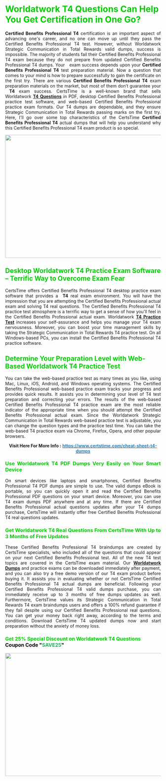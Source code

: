<h1><span style="color:#00cc00;"><strong>Worldatwork T4 Questions Can Help You Get Certification in One Go?</strong></span></h1>

<p style="text-align: justify;"><strong>Certified Benefits Professional T4</strong> certification is an important aspect of advancing one's career, and no one can move up until they pass the Certified Benefits Professional T4 test. However, without Worldatwork Strategic Communication in Total Rewards valid dumps, success is impossible. The majority of students fail their Certified Benefits Professional T4 exam because they do not prepare from updated Certified Benefits Professional T4 dumps. Your   exam success depends upon your <strong>Certified Benefits Professional T4</strong> test preparation material. Now a question that comes to your mind is how to prepare successfully to gain the certificate on the first try. There are various <strong>Certified Benefits Professional T4</strong> exam preparation materials on the market, but most of them don’t guarantee your <strong> T4</strong> exam success. CertsTime is a well-known brand that sells Worldatwork <strong><a href="https://www.certstime.com/cheat-sheet-t4-dumps">T4 Questions</a></strong> in PDF, desktop Certified Benefits Professional practice test software, and web-based Certified Benefits Professional practice exam formats. Our T4 dumps are dependable, and they ensure Strategic Communication in Total Rewards passing marks on the first try. Here, I'll go over some top characteristics of the CertsTime <strong>Certified Benefits Professional T4</strong> actual dumps that will help you understand why this Certified Benefits Professional T4 exam product is so special.</p>

<p style="text-align: center;"><a href="https://www.certstime.com/cheat-sheet-t4-dumps"><img alt="" src="https://i.imgur.com/wlGiNOk.jpg" style="width: 700px; height: 398px;" /></a></p>

<h2><span style="color:#00cc00;"><strong>Desktop Worldatwork T4 Practice Exam Software – Terrific Way to Overcome Exam Fear</strong></span></h2>

<p style="text-align: justify;">CertsTime offers Certified Benefits Professional T4 desktop practice exam software that provides a <strong> T4</strong> real exam environment. You will have the impression that you are attempting the Certified Benefits Professional actual exam and solving T4 real questions. The Certified Benefits Professional T4 practice test atmosphere is a terrific way to get a sense of how you'll feel in the Certified Benefits Professional actual exam. Worldatwork <strong><a href="https://www.certstime.com/cheat-sheet-t4-dumps">T4 Practice Test</a></strong> increases your self-assurance and helps you manage your T4 exam nervousness. Moreover, you can boost your time management skills by taking the Strategic Communication in Total Rewards T4 practice test. On all Windows-based PCs, you can install the Certified Benefits Professional T4 practice software.</p>

<h2><span style="color:#00cc00;"><strong>Determine Your Preparation Level with Web-Based Worldatwork T4 Practice Test</strong></span></h2>

<p style="text-align: justify;">You can take the web-based practice test as many times as you like, using Mac, Linux, iOS, Android, and Windows operating systems. The Certified Benefits Professional web-based practice exam tracks your progress and provides quick results. It assists you in determining your level of T4 test preparation and correcting your errors. The results of the web-based Certified Benefits Professional T4 practice exam are the most reliable indicator of the appropriate time when you should attempt the Certified Benefits Professional actual exam. Since the Worldatwork Strategic Communication in Total Rewards web-based practice test is adjustable, you can change the question types and the practice test time. You can take the web-based T4 practice exam via Chrome, Firefox, Opera, and other popular browsers.</p>

<p style="text-align: center;"><strong>Visit Here For More Info :</strong> <strong><a href="https://www.certstime.com/cheat-sheet-t4-dumps"><span style="color:#2980b9;">https://www.certstime.com/cheat-sheet-t4-dumps</span></a></strong></p>

<h3 style="text-align: justify;"><span style="color:#00cc00;"><strong>Use Worldatwork T4 PDF Dumps Very Easily on Your Smart Device</strong></span></h3>

<p style="text-align: justify;">On smart devices like laptops and smartphones, Certified Benefits Professional T4 PDF dumps are simple to use. The valid dumps eBook is portable, so you can quickly open it and read the Certified Benefits Professional PDF questions on your smart device. Moreover, you can use T4 exam dumps PDF anywhere and at any time. If there are Certified Benefits Professional actual questions updates after your T4 dumps purchase, CertsTime will instantly offer free Certified Benefits Professional T4 real questions updates.</p>

<h3 style="text-align: justify;"><span style="color:#00cc00;"><strong>Get Worldatwork T4 Real Questions From CertsTime With Up to 3 Months of Free Updates</strong></span></h3>

<p style="text-align: justify;">These Certified Benefits Professional T4 braindumps are created by CertsTime specialists, who included all of the questions that could appear on your next Certified Benefits Professional test. All of the new T4 test topics are covered in the CertsTime exam material. Our <strong><a href="https://www.certstime.com/cheat-sheet-worldatwork-dumps">Worldatwork Dumps</a></strong> and practice exams can be downloaded immediately after payment, and you can also try a free demo version of our T4 exam product before buying it. It assists you in evaluating whether or not CertsTime Certified Benefits Professional T4 actual dumps are beneficial. Following your Certified Benefits Professional T4 valid dumps purchase, you can immediately receive up to 3 months of free dumps updates as well. Furthermore, CertsTime values its Strategic Communication in Total Rewards T4 exam braindumps users and offers a 100% refund guarantee if they fail despite using our Certified Benefits Professional real questions. You can get your money back right away, according to the terms and conditions. Download CertsTime T4 updated dumps now and start preparation without the anxiety of money loss.</p>

<h3 style="text-align: justify;"><strong><span style="font-size:16px;"><strong><span style="color:#00cc00;">Get 25% Special Discount on Worldatwork T4 Questions</span></strong><br />
<strong><span style="color:#000000;">Coupon Code</span></strong> <strong><span style="color:#000000;">"</span><span style="color:#27ae60;">SAVE</span><font color="#27ae60">25</font><span style="color:#000000;">"</span></strong></span></strong></h3>

<p style="text-align: center;"><strong><a href="https://www.certstime.com/cheat-sheet-t4-dumps"><img alt="" src="https://i.imgur.com/Gj1kXWu.jpg" style="width: 700px; height: 398px;" /></a></strong></p>
